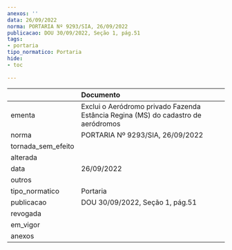 ```yaml
---
anexos: ''
data: 26/09/2022
norma: PORTARIA Nº 9293/SIA, 26/09/2022
publicacao: DOU 30/09/2022, Seção 1, pág.51
tags:
- portaria
tipo_normatico: Portaria
hide: 
- toc 
 
---
```


|                    | Documento                                                                         |
|:-------------------|:----------------------------------------------------------------------------------|
| ementa             | Exclui o Aeródromo privado Fazenda Estância Regina (MS) do cadastro de aeródromos |
| norma              | PORTARIA Nº 9293/SIA, 26/09/2022                                                  |
| tornada_sem_efeito |                                                                                   |
| alterada           |                                                                                   |
| data               | 26/09/2022                                                                        |
| outros             |                                                                                   |
| tipo_normatico     | Portaria                                                                          |
| publicacao         | DOU 30/09/2022, Seção 1, pág.51                                                   |
| revogada           |                                                                                   |
| em_vigor           |                                                                                   |
| anexos             |                                                                                   |